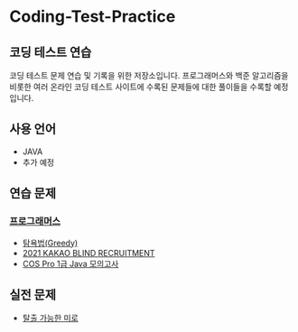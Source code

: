 # Coding-Test-Practice
## 코딩 테스트 연습
 코딩 테스트 문제 연습 및 기록을 위한 저장소입니다. 프로그래머스와 백준 알고리즘을 비롯한 여러 온라인 코딩 테스트 사이트에 수록된 문제들에 대한 풀이들을 수록할 예정입니다.
## 사용 언어
* JAVA
* 추가 예정
## 연습 문제
### [프로그래머스](./practice/programmers)
* [탐욕법(Greedy)](./practice/programmers/Greedy)
* [2021 KAKAO BLIND RECRUITMENT](./practice/programmers/2021-KAKAO-BLIND-RECRUITMENT)
* [COS Pro 1급 Java 모의고사](./practice/COS-Pro-Grade-1-Java-Mock-Test)
## 실전 문제
* [탈출 가능한 미로](./problem/an_escapeable_maze)
